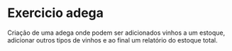 # Exercicio adega
 Criação de uma adega onde podem ser adicionados vinhos a um estoque, adicionar outros tipos de vinhos e ao final um relatório do estoque total.
